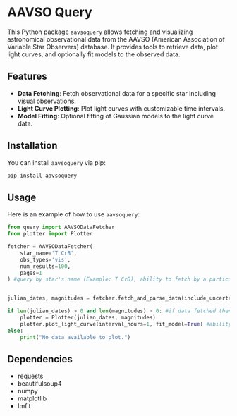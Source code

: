# AAVSO Query

This Python package `aavsoquery` allows fetching and visualizing astronomical observational data from the AAVSO (American Association of Variable Star Observers) database. It provides tools to retrieve data, plot light curves, and optionally fit models to the observed data.

## Features

- **Data Fetching**: Fetch observational data for a specific star including visual observations.
- **Light Curve Plotting**: Plot light curves with customizable time intervals.
- **Model Fitting**: Optional fitting of Gaussian models to the light curve data.

## Installation

You can install `aavsoquery` via pip:

```bash
pip install aavsoquery
```
## Usage

Here is an example of how to use `aavsoquery`:

```python
from query import AAVSODataFetcher
from plotter import Plotter

fetcher = AAVSODataFetcher(
    star_name='T CrB',
    obs_types='vis',
    num_results=100,
    pages=1
) #query by star's name (Example: T CrB), ability to fetch by a particular observer by obscode = 'Observer's code'


julian_dates, magnitudes = fetcher.fetch_and_parse_data(include_uncertain=True) # you can exclude uncertain values that begins with <

if len(julian_dates) > 0 and len(magnitudes) > 0: #if data fetched then plot it
    plotter = Plotter(julian_dates, magnitudes) 
    plotter.plot_light_curve(interval_hours=1, fit_model=True) #ability to fit a simple gaussian model, also defaults to mean hourly data if more datapoints present
else:
    print("No data available to plot.")
```
## Dependencies

- requests
- beautifulsoup4
- numpy
- matplotlib
- lmfit

